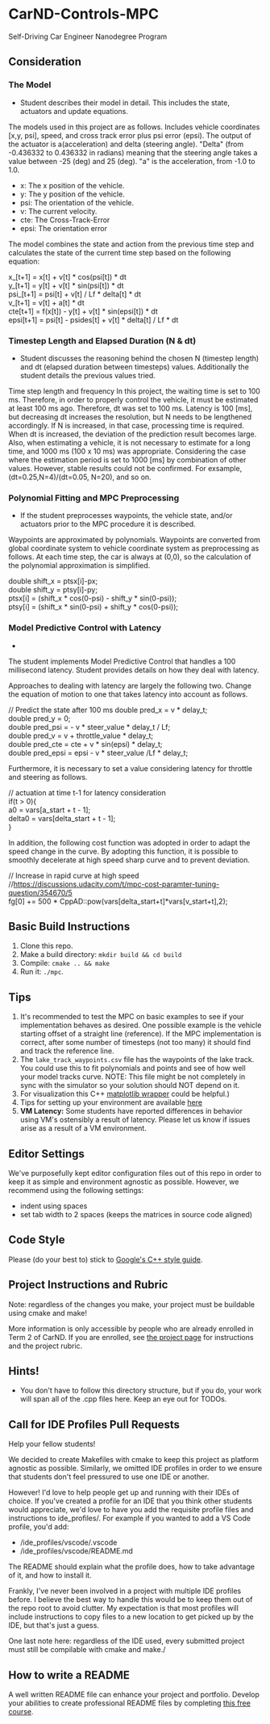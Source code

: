 # CarND-Controls-MPC
Self-Driving Car Engineer Nanodegree Program

## Consideration
### The Model
* Student describes their model in detail. This includes the state, actuators and update equations.

The models used in this project are as follows.
Includes vehicle coordinates [x,y, psi], speed, and cross track error plus psi error (epsi). The output of the actuator is a(acceleration) and delta (steering angle).
"Delta" (from -0.436332 to 0.436332 in radians) meaning that the steering angle takes a value between -25 (deg) and 25 (deg). "a" is the acceleration, from -1.0 to 1.0.

* x: The x position of the vehicle.
* y: The y position of the vehicle.
* psi: The orientation of the vehicle.
* v: The current velocity.
* cte: The Cross-Track-Error
* epsi: The orientation error

The model combines the state and action from the previous time step and calculates the state of the current time step based on the following equation:

x_[t+1] = x[t] + v[t] * cos(psi[t]) * dt  
y_[t+1] = y[t] + v[t] * sin(psi[t]) * dt  
psi_[t+1] = psi[t] + v[t] / Lf * delta[t] * dt  
v_[t+1] = v[t] + a[t] * dt  
cte[t+1] = f(x[t]) - y[t] + v[t] * sin(epsi[t]) * dt  
epsi[t+1] = psi[t] - psides[t] + v[t] * delta[t] / Lf * dt  

### Timestep Length and Elapsed Duration (N & dt)
* Student discusses the reasoning behind the chosen N (timestep length) and dt (elapsed duration between timesteps) values. Additionally the student details the previous values tried.

Time step length and frequency In this project, the waiting time is set to 100 ms. Therefore, in order to properly control the vehicle, it must be estimated at least 100 ms ago. Therefore, dt was set to 100 ms.
Latency is 100 [ms], but decreasing dt increases the resolution, but N needs to be lengthened accordingly. If N is increased, in that case, processing time is required. When dt is increased, the deviation of the prediction result becomes large. Also, when estimating a vehicle, it is not necessary to estimate for a long time, and 1000 ms (100 x 10 ms) was appropriate.
Considering the case where the estimation period is set to 1000 [ms] by combination of other values. However, stable results could not be confirmed.
For exsample, (dt=0.25,N=4)/(dt=0.05, N=20), and so on.


### Polynomial Fitting and MPC Preprocessing
* If the student preprocesses waypoints, the vehicle state, and/or actuators prior to the MPC procedure it is described.

Waypoints are approximated by polynomials. Waypoints are converted from global coordinate system to vehicle coordinate system as preprocessing as follows. At each time step, the car is always at (0,0), so the calculation of the polynomial approximation is simplified.

double shift_x = ptsx[i]-px;  
double shift_y = ptsy[i]-py;  
ptsx[i] = (shift_x * cos(0-psi) - shift_y * sin(0-psi));  
ptsy[i] = (shift_x * sin(0-psi) + shift_y * cos(0-psi));  


### Model Predictive Control with Latency
* 	
The student implements Model Predictive Control that handles a 100 millisecond latency. Student provides details on how they deal with latency.

Approaches to dealing with latency are largely the following two.
Change the equation of motion to one that takes latency into account as follows.

// Predict the state after 100 ms
double pred_x = v * delay_t;  
double pred_y = 0;  
double pred_psi = - v * steer_value * delay_t / Lf;  
double pred_v = v + throttle_value * delay_t;  
double pred_cte = cte + v * sin(epsi) * delay_t;  
double pred_epsi = epsi - v * steer_value /Lf * delay_t;  

Furthermore, it is necessary to set a value considering latency for throttle and steering as follows.

// actuation at time t-1 for latency consideration  
if(t > 0){  
	a0 = vars[a_start + t - 1];  
	delta0 = vars[delta_start + t - 1];  
}  

In addition, the following cost function was adopted in order to adapt the speed change in the curve. By adopting this function, it is possible to smoothly decelerate at high speed sharp curve and to prevent deviation.

// Increase in rapid curve at high speed  
//https://discussions.udacity.com/t/mpc-cost-paramter-tuning-question/354670/5  
fg[0] += 500 * CppAD::pow(vars[delta_start+t]*vars[v_start+t],2);


## Basic Build Instructions

1. Clone this repo.
2. Make a build directory: `mkdir build && cd build`
3. Compile: `cmake .. && make`
4. Run it: `./mpc`.

## Tips

1. It's recommended to test the MPC on basic examples to see if your implementation behaves as desired. One possible example
is the vehicle starting offset of a straight line (reference). If the MPC implementation is correct, after some number of timesteps
(not too many) it should find and track the reference line.
2. The `lake_track_waypoints.csv` file has the waypoints of the lake track. You could use this to fit polynomials and points and see of how well your model tracks curve. NOTE: This file might be not completely in sync with the simulator so your solution should NOT depend on it.
3. For visualization this C++ [matplotlib wrapper](https://github.com/lava/matplotlib-cpp) could be helpful.)
4.  Tips for setting up your environment are available [here](https://classroom.udacity.com/nanodegrees/nd013/parts/40f38239-66b6-46ec-ae68-03afd8a601c8/modules/0949fca6-b379-42af-a919-ee50aa304e6a/lessons/f758c44c-5e40-4e01-93b5-1a82aa4e044f/concepts/23d376c7-0195-4276-bdf0-e02f1f3c665d)
5. **VM Latency:** Some students have reported differences in behavior using VM's ostensibly a result of latency.  Please let us know if issues arise as a result of a VM environment.

## Editor Settings

We've purposefully kept editor configuration files out of this repo in order to
keep it as simple and environment agnostic as possible. However, we recommend
using the following settings:

* indent using spaces
* set tab width to 2 spaces (keeps the matrices in source code aligned)

## Code Style

Please (do your best to) stick to [Google's C++ style guide](https://google.github.io/styleguide/cppguide.html).

## Project Instructions and Rubric

Note: regardless of the changes you make, your project must be buildable using
cmake and make!

More information is only accessible by people who are already enrolled in Term 2
of CarND. If you are enrolled, see [the project page](https://classroom.udacity.com/nanodegrees/nd013/parts/40f38239-66b6-46ec-ae68-03afd8a601c8/modules/f1820894-8322-4bb3-81aa-b26b3c6dcbaf/lessons/b1ff3be0-c904-438e-aad3-2b5379f0e0c3/concepts/1a2255a0-e23c-44cf-8d41-39b8a3c8264a)
for instructions and the project rubric.

## Hints!

* You don't have to follow this directory structure, but if you do, your work
  will span all of the .cpp files here. Keep an eye out for TODOs.

## Call for IDE Profiles Pull Requests

Help your fellow students!

We decided to create Makefiles with cmake to keep this project as platform
agnostic as possible. Similarly, we omitted IDE profiles in order to we ensure
that students don't feel pressured to use one IDE or another.

However! I'd love to help people get up and running with their IDEs of choice.
If you've created a profile for an IDE that you think other students would
appreciate, we'd love to have you add the requisite profile files and
instructions to ide_profiles/. For example if you wanted to add a VS Code
profile, you'd add:

* /ide_profiles/vscode/.vscode
* /ide_profiles/vscode/README.md

The README should explain what the profile does, how to take advantage of it,
and how to install it.

Frankly, I've never been involved in a project with multiple IDE profiles
before. I believe the best way to handle this would be to keep them out of the
repo root to avoid clutter. My expectation is that most profiles will include
instructions to copy files to a new location to get picked up by the IDE, but
that's just a guess.

One last note here: regardless of the IDE used, every submitted project must
still be compilable with cmake and make./

## How to write a README
A well written README file can enhance your project and portfolio.  Develop your abilities to create professional README files by completing [this free course](https://www.udacity.com/course/writing-readmes--ud777).
